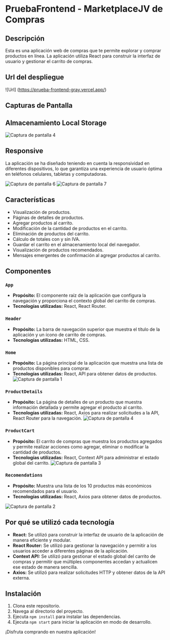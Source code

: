 # PruebaFrontend - MarketplaceJV de Compras

## Descripción

Esta es una aplicación web de compras que te permite explorar y comprar productos en línea. La aplicación utiliza React para construir la interfaz de usuario y gestionar el carrito de compras.

## Url del despliegue

![Url] (https://prueba-frontend-gray.vercel.app/)

## Capturas de Pantalla
## Almacenamiento Local Storage
![Captura de pantalla 4](./src/assets/captura5.png)


## Responsive
La aplicación se ha diseñado teniendo en cuenta la responsividad en diferentes dispositivos, lo que garantiza una experiencia de usuario óptima en teléfonos celulares, tabletas y computadoras.

![Captura de pantalla 6](./src/assets/captura6.png)
![Captura de pantalla 7](./src/assets/captura7.png)

## Características

- Visualización de productos.
- Páginas de detalles de productos.
- Agregar productos al carrito.
- Modificación de la cantidad de productos en el carrito.
- Eliminación de productos del carrito.
- Cálculo de totales con y sin IVA.
- Guardar el carrito en el almacenamiento local del navegador.
- Visualización de productos recomendados.
- Mensajes emergentes de confirmación al agregar productos al carrito.

## Componentes

### `App`

- **Propósito:** El componente raíz de la aplicación que configura la navegación y proporciona el contexto global del carrito de compras.
- **Tecnologías utilizadas:** React, React Router.

### `Header`

- **Propósito:** La barra de navegación superior que muestra el título de la aplicación y un ícono de carrito de compras.
- **Tecnologías utilizadas:** HTML, CSS.

### `Home`

- **Propósito:** La página principal de la aplicación que muestra una lista de productos disponibles para comprar.
- **Tecnologías utilizadas:** React, API para obtener datos de productos.
![Captura de pantalla 1](./src/assets/image.png)

### `ProductDetails`

- **Propósito:** La página de detalles de un producto que muestra información detallada y permite agregar el producto al carrito.
- **Tecnologías utilizadas:** React, Axios para realizar solicitudes a la API, React Router para la navegación.
![Captura de pantalla 4](./src/assets/captura4.png)

### `ProductCart`

- **Propósito:** El carrito de compras que muestra los productos agregados y permite realizar acciones como agregar, eliminar o modificar la cantidad de productos.
- **Tecnologías utilizadas:** React, Context API para administrar el estado global del carrito.
![Captura de pantalla 3](./src/assets/captura3.png)

### `Recomendations`

- **Propósito:** Muestra una lista de los 10 productos más económicos recomendados para el usuario.
- **Tecnologías utilizadas:** React, Axios para obtener datos de productos.

![Captura de pantalla 2](./src/assets/Captura2.png)


## Por qué se utilizó cada tecnología

- **React:** Se utilizó para construir la interfaz de usuario de la aplicación de manera eficiente y modular.
- **React Router:** Se utilizó para gestionar la navegación y permitir a los usuarios acceder a diferentes páginas de la aplicación.
- **Context API:** Se utilizó para gestionar el estado global del carrito de compras y permitir que múltiples componentes accedan y actualicen ese estado de manera sencilla.
- **Axios:** Se utilizó para realizar solicitudes HTTP y obtener datos de la API externa.

## Instalación

1. Clona este repositorio.
2. Navega al directorio del proyecto.
3. Ejecuta `npm install` para instalar las dependencias.
4. Ejecuta `npm start` para iniciar la aplicación en modo de desarrollo.

¡Disfruta comprando en nuestra aplicación!
